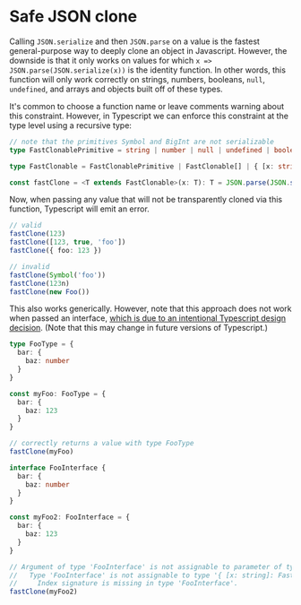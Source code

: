# Safe JSON clone

Calling `JSON.serialize` and then `JSON.parse` on a value is the fastest general-purpose way to deeply clone an object in Javascript. However, the downside is that it only works on values for which `x => JSON.parse(JSON.serialize(x))` is the identity function. In other words, this function will only work correctly on strings, numbers, booleans, `null`, `undefined`, and arrays and objects built off of these types.

It's common to choose a function name or leave comments warning about this constraint. However, in Typescript we can enforce this constraint at the type level using a recursive type:

```typescript
// note that the primitives Symbol and BigInt are not serializable
type FastClonablePrimitive = string | number | null | undefined | boolean

type FastClonable = FastClonablePrimitive | FastClonable[] | { [x: string]: FastClonable }

const fastClone = <T extends FastClonable>(x: T): T = JSON.parse(JSON.serialize(x))
```

Now, when passing any value that will not be transparently cloned via this function, Typescript will emit an error.

```typescript
// valid
fastClone(123)
fastClone([123, true, 'foo'])
fastClone({ foo: 123 })

// invalid
fastClone(Symbol('foo'))
fastClone(123n)
fastClone(new Foo())
```

This also works generically. However, note that this approach does not work when passed an interface, [which is due to an intentional Typescript design decision](https://github.com/microsoft/TypeScript/issues/15300#issuecomment-332366024). (Note that this may change in future versions of Typescript.)

```typescript
type FooType = {
  bar: {
    baz: number
  }
}

const myFoo: FooType = {
  bar: {
    baz: 123
  }
}

// correctly returns a value with type FooType
fastClone(myFoo)

interface FooInterface {
  bar: {
    baz: number
  }
}

const myFoo2: FooInterface = {
  bar: {
    baz: 123
  }
}

// Argument of type 'FooInterface' is not assignable to parameter of type 'FastClonable'.
//   Type 'FooInterface' is not assignable to type '{ [x: string]: FastClonable; }'.
//     Index signature is missing in type 'FooInterface'.
fastClone(myFoo2)
```
